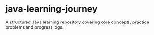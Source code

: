 # java-learning-journey
A structured Java learning repository covering core concepts, practice problems and progress logs.

